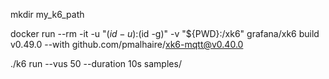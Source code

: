 mkdir my_k6_path

docker run --rm -it -u "$(id -u):$(id -g)" -v "${PWD}:/xk6" grafana/xk6 build v0.49.0 --with github.com/pmalhaire/xk6-mqtt@v0.40.0

./k6 run --vus 50 --duration 10s samples/
